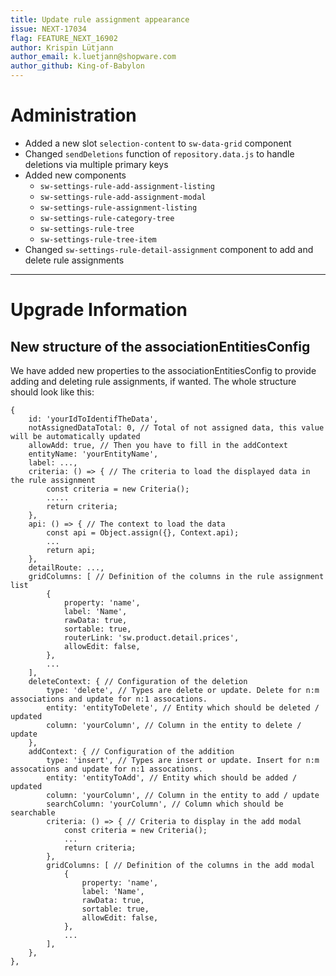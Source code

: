 ```yaml
---
title: Update rule assignment appearance
issue: NEXT-17034
flag: FEATURE_NEXT_16902
author: Krispin Lütjann
author_email: k.luetjann@shopware.com 
author_github: King-of-Babylon
---
```

# Administration
* Added a new slot `selection-content` to `sw-data-grid` component
* Changed `sendDeletions` function of `repository.data.js` to handle deletions via multiple primary keys
* Added new components
    * `sw-settings-rule-add-assignment-listing`
    * `sw-settings-rule-add-assignment-modal`
    * `sw-settings-rule-assignment-listing`
    * `sw-settings-rule-category-tree`
    * `sw-settings-rule-tree`
    * `sw-settings-rule-tree-item`
* Changed `sw-settings-rule-detail-assignment` component to add and delete rule assignments
___
# Upgrade Information
## New structure of the associationEntitiesConfig
We have added new properties to the associationEntitiesConfig to provide adding and deleting rule assignments, if wanted.
The whole structure should look like this:
```
{
    id: 'yourIdToIdentifTheData',
    notAssignedDataTotal: 0, // Total of not assigned data, this value will be automatically updated
    allowAdd: true, // Then you have to fill in the addContext
    entityName: 'yourEntityName',
    label: ...,
    criteria: () => { // The criteria to load the displayed data in the rule assignment
        const criteria = new Criteria();
        .....
        return criteria;
    },
    api: () => { // The context to load the data
        const api = Object.assign({}, Context.api);
        ...
        return api;
    },
    detailRoute: ...,
    gridColumns: [ // Definition of the columns in the rule assignment list
        {
            property: 'name',
            label: 'Name',
            rawData: true,
            sortable: true,
            routerLink: 'sw.product.detail.prices',
            allowEdit: false,
        },
        ...
    ],
    deleteContext: { // Configuration of the deletion
        type: 'delete', // Types are delete or update. Delete for n:m associations and update for n:1 assocations.
        entity: 'entityToDelete', // Entity which should be deleted / updated
        column: 'yourColumn', // Column in the entity to delete / update
    },
    addContext: { // Configuration of the addition
        type: 'insert', // Types are insert or update. Insert for n:m assocations and update for n:1 assocations.
        entity: 'entityToAdd', // Entity which should be added / updated
        column: 'yourColumn', // Column in the entity to add / update
        searchColumn: 'yourColumn', // Column which should be searchable
        criteria: () => { // Criteria to display in the add modal
            const criteria = new Criteria();
            ...
            return criteria;
        },
        gridColumns: [ // Definition of the columns in the add modal
            {
                property: 'name',
                label: 'Name',
                rawData: true,
                sortable: true,
                allowEdit: false,
            },
            ...
        ],
    },
},
```
